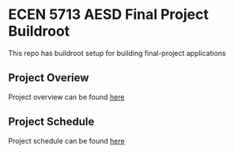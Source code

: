 # ECEN 5713 AESD Final Project Buildroot
This repo has buildroot setup for building final-project applications

## Project Overiew
Project overview can be found [here](https://github.com/cu-ecen-aeld/final-project-ajaykandagal/wiki/Project-Overview)

## Project Schedule
Project schedule can be found [here](https://github.com/users/ajaykandagal/projects/1)

